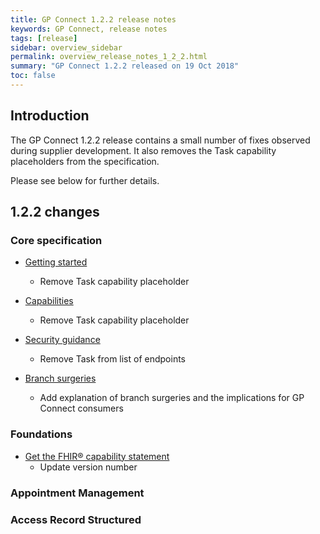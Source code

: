 ```yaml
---
title: GP Connect 1.2.2 release notes
keywords: GP Connect, release notes
tags: [release]
sidebar: overview_sidebar
permalink: overview_release_notes_1_2_2.html
summary: "GP Connect 1.2.2 released on 19 Oct 2018"
toc: false
---
```


## Introduction ##

The GP Connect 1.2.2 release contains a small number of fixes observed during supplier development.  It also removes the Task capability placeholders from the specification.

Please see below for further details.

## 1.2.2 changes ##

### Core specification

- [Getting started](overview_engage.html)
  - Remove Task capability placeholder

- [Capabilities](overview_priority_capabilities.html)
  - Remove Task capability placeholder

- [Security guidance](development_api_security_guidance.html#authorisation-of-access-to-endpoints)
  - Remove Task from list of endpoints

- [Branch surgeries](development_branch_surgeries.html)
  - Add explanation of branch surgeries and the implications for GP Connect consumers

### Foundations

- [Get the FHIR&reg; capability statement](foundations_use_case_get_the_fhir_capability_statement.html)
  - Update version number
 
### Appointment Management





### Access Record Structured

